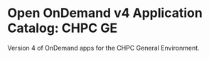 # Open OnDemand v4 Application Catalog: CHPC GE

Version 4 of OnDemand apps for the CHPC General Environment.
